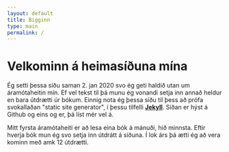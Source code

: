 ```yaml
---
layout: default
title: Bigginn
type: main
permalink: /
---
```


Velkominn á heimasíðuna mína
===

Ég setti þessa síðu saman 2. jan 2020 svo ég geti haldið utan um áramótaheitin mín. Ef vel tekst til þá munu ég vonandi setja inn annað heldur en bara útdrætti úr bókum. Einnig nota ég þessa síðu til þess að prófa svokallaðan "static site generator", í þessu tilfelli **[Jekyll](https://www.jekyllrb.com)**. Síðan er hýst á Github og eins og er, þá líst mér vel á.  

Mitt fyrsta áramótaheiti er að lesa eina bók á mánuði, hið minnsta. Eftir hverja bók mun ég svo setja inn útdrátt á síðuna. Í lok árs þá ætti ég að vera kominn með amk 12 útdrætti.

